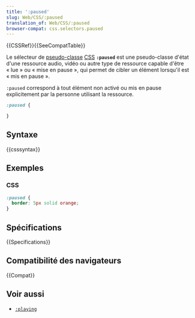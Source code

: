 ```yaml
---
title: ':paused'
slug: Web/CSS/:paused
translation_of: Web/CSS/:paused
browser-compat: css.selectors.paused
---
```


{{CSSRef}}{{SeeCompatTable}}

Le sélecteur de [pseudo-classe](/fr/docs/Web/CSS/Pseudo-classes) [CSS](/fr/docs/Web/CSS) **`:paused`** est une pseudo-classe d'état d'une ressource audio, vidéo ou autre type de ressource capable d'être «&nbsp;lue&nbsp;» ou «&nbsp;mise en pause&nbsp;», qui permet de cibler un élément lorsqu'il est «&nbsp;mis en pause&nbsp;».

`:paused` correspond à tout élément non activé ou mis en pause explicitement par la personne utilisant la ressource.

```css
:paused {

}
```

## Syntaxe

{{csssyntax}}

## Exemples

### CSS

```css
:paused {
  border: 5px solid orange;
}
```

## Spécifications

{{Specifications}}

## Compatibilité des navigateurs

{{Compat}}

## Voir aussi

- [`:playing`](/fr/docs/Web/CSS/:playing)
